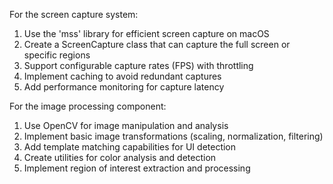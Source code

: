 For the screen capture system:
1. Use the 'mss' library for efficient screen capture on macOS
2. Create a ScreenCapture class that can capture the full screen or specific regions
3. Support configurable capture rates (FPS) with throttling
4. Implement caching to avoid redundant captures
5. Add performance monitoring for capture latency

For the image processing component:
1. Use OpenCV for image manipulation and analysis
2. Implement basic image transformations (scaling, normalization, filtering)
3. Add template matching capabilities for UI detection
4. Create utilities for color analysis and detection
5. Implement region of interest extraction and processing